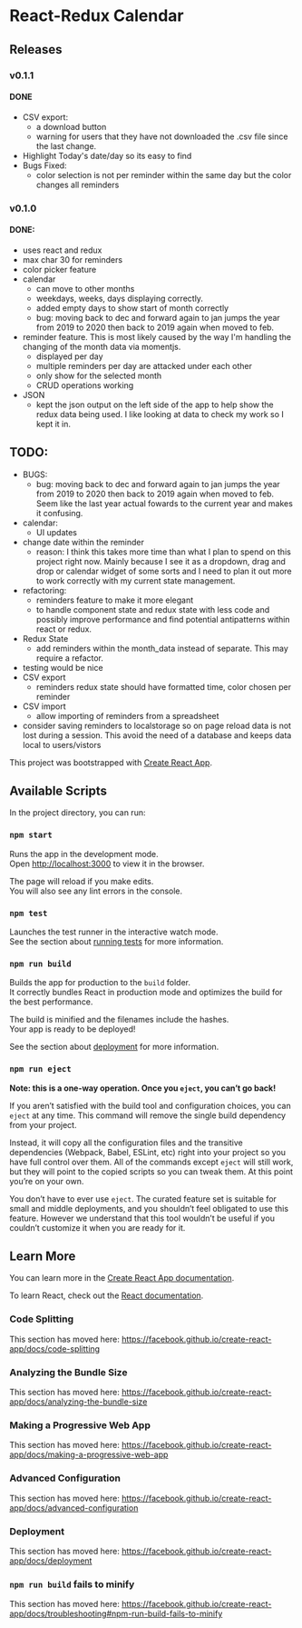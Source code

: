 # React-Redux Calendar

## Releases

### v0.1.1
#### DONE
- CSV export: 
  - a download button
  - warning for users that they have not downloaded the .csv file since the last change.
- Highlight Today's date/day so its easy to find
- Bugs Fixed: 
  - color selection is not per reminder within the same day but the color changes all reminders

### v0.1.0
#### DONE:
- uses react and redux
- max char 30 for reminders
- color picker feature
- calendar 
  - can move to other months
  - weekdays, weeks, days displaying correctly.
  - added empty days to show start of month correctly
  - bug: moving back to dec and forward again to jan jumps the year from 2019 to 2020 then back to 2019 again when moved to feb.
- reminder feature. This is most likely caused by the way I'm handling the changing of the month data via momentjs.
  - displayed per day
  - multiple reminders per day are attacked under each other
  - only show for the selected month
  - CRUD operations working
- JSON
  - kept the json output on the left side of the app to help show the redux data being used. I like looking at data to check my work so I kept it in.

## TODO:
- BUGS:
  - bug: moving back to dec and forward again to jan jumps the year from 2019 to 2020 then back to 2019 again when moved to feb. Seem like the last year actual fowards to the current year and makes it confusing. 
- calendar:
  - UI updates 
- change date within the reminder 
  - reason: I think this takes more time than what I plan to spend on this project right now. 
    Mainly because I see it as a dropdown, drag and drop or calendar widget of some sorts and 
    I need to plan it out more to work correctly with my current state management.
- refactoring:
  - reminders feature to make it more elegant
  - to handle component state and redux state with less code and possibly improve performance
  and find potential antipatterns within react or redux.
- Redux State
  - add reminders within the month_data instead of separate. This may require a refactor.
- testing would be nice
- CSV export
  - reminders redux state should have formatted time, color chosen per reminder
- CSV import
  - allow importing of reminders from a spreadsheet
- consider saving reminders to localstorage so on page reload data is not lost during a session. This avoid the need of a database and keeps data local to users/vistors

This project was bootstrapped with [Create React App](https://github.com/facebook/create-react-app). 

## Available Scripts

In the project directory, you can run:

### `npm start`

Runs the app in the development mode.<br>
Open [http://localhost:3000](http://localhost:3000) to view it in the browser.

The page will reload if you make edits.<br>
You will also see any lint errors in the console.

### `npm test`

Launches the test runner in the interactive watch mode.<br>
See the section about [running tests](https://facebook.github.io/create-react-app/docs/running-tests) for more information.

### `npm run build`

Builds the app for production to the `build` folder.<br>
It correctly bundles React in production mode and optimizes the build for the best performance.

The build is minified and the filenames include the hashes.<br>
Your app is ready to be deployed!

See the section about [deployment](https://facebook.github.io/create-react-app/docs/deployment) for more information.

### `npm run eject`

**Note: this is a one-way operation. Once you `eject`, you can’t go back!**

If you aren’t satisfied with the build tool and configuration choices, you can `eject` at any time. This command will remove the single build dependency from your project.

Instead, it will copy all the configuration files and the transitive dependencies (Webpack, Babel, ESLint, etc) right into your project so you have full control over them. All of the commands except `eject` will still work, but they will point to the copied scripts so you can tweak them. At this point you’re on your own.

You don’t have to ever use `eject`. The curated feature set is suitable for small and middle deployments, and you shouldn’t feel obligated to use this feature. However we understand that this tool wouldn’t be useful if you couldn’t customize it when you are ready for it.

## Learn More

You can learn more in the [Create React App documentation](https://facebook.github.io/create-react-app/docs/getting-started).

To learn React, check out the [React documentation](https://reactjs.org/).

### Code Splitting

This section has moved here: https://facebook.github.io/create-react-app/docs/code-splitting

### Analyzing the Bundle Size

This section has moved here: https://facebook.github.io/create-react-app/docs/analyzing-the-bundle-size

### Making a Progressive Web App

This section has moved here: https://facebook.github.io/create-react-app/docs/making-a-progressive-web-app

### Advanced Configuration

This section has moved here: https://facebook.github.io/create-react-app/docs/advanced-configuration

### Deployment

This section has moved here: https://facebook.github.io/create-react-app/docs/deployment

### `npm run build` fails to minify

This section has moved here: https://facebook.github.io/create-react-app/docs/troubleshooting#npm-run-build-fails-to-minify
